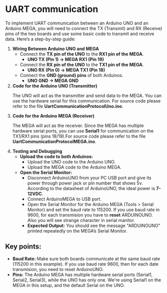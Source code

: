 <h1>UART communication</h1>
<div>
  <p>
    To implement UART communication between an Arduino UNO and an Arduino MEGA, you will need to connect the TX (Transmit) and RX (Receive) pins of the two boards and use some basic code to transmit and receive data. Here’s a step-by-step guide:
    <ol>
      <li>
        <b>Wiring Between Arduino UNO and MEGA</b>
        <ul>
          <li>
            Connect the <b>TX pin of the UNO</b> to the <b>RX1 pin of the MEGA</b>.
            <ul>
              <li><b>UNO TX (Pin 1) → MEGA RX1 (Pin 19)</b></li>
            </ul>
          </li>
        </ul>
        <ul>
          <li>
            Connect the <b>RX pin of the UNO</b> to the <b>TX1 pin of the MEGA</b>.
            <ul>
              <li><b>UNO RX (Pin 0) → MEGA TX1 (Pin 18)</b></li>
            </ul>
          </li>
        </ul>
        <ul>
          <li>
            Connect the <b>GND (ground) pins</b> of both Arduinos.
            <ul>
              <li><b>UNO GND → MEGA GND</b></li>
            </ul>
          </li>
        </ul>
      </li>
      <li>
        <b>Code for the Arduino UNO (Transmitter)</b>
        <p>The UNO will act as the transmitter and send data to the MEGA. You can use the hardware serial for this communication. For source code please refer to the file <b>UartCommunicationProtocolUno.ino</b>.</p>
      </li>
      <li>
        <b>Code for the Arduino MEGA (Receiver)</b>
        <p>The MEGA will act as the receiver. Since the MEGA has multiple hardware serial ports, you can use <b>Serial1</b> for communication on the TX1/RX1 pins (pins 18/19).For source code please refer to the file <b>UartCommunicationProtocolMEGA.ino</b>.</p>
      </li>
      <li>
        <b>Testing and Debugging</b>
        <ul>
          <li>
            <b>Upload the code to both Arduinos:</b>
            <ul>
              <li>Upload the UNO code to the Arduino UNO.</li>
              <li>Upload the MEGA code to the Arduino MEGA.</li>
            </ul>
          </li>
          <li>
            <b>Open the Serial Monitor:</b>
            <ul>
              <li>Disconnect ArduinoUNO from your PC USB port and give its power through power jack or pin number that shows 5v. According to the datasheet of ArduinoUNO, the ideal power is <b>7-12VDC</b>. </li>
              <li>Connect ArduinoMEGA to USB port.</li>
              <li>Open the Serial Monitor for the Arduino MEGA (Tools > Serial Monitor) and set the baud rate to 115200. If you use baud rate in 9600, for each transmision you  have to <b>reset</b> ARDUINOUNO. Also you will see strange character in serial manitor.</li>
              <li><b>Expected Output:</b> You should see the message "ARDUINOUNO" printed repeatedly on the MEGA’s Serial Monitor.</li>
            </ul>
          </li>
        </ul>
      </li>
    </ol>
  </p>
  <h2>Key points:</h2>
  <ul>
    <li><b>Baud Rate:</b> Make sure both boards communicate at the same baud rate (115200 in this example). If you use baud rate 9600, then for each date transmision, you need to reset ArduinoUNO.</li>
    <li><b>Pins:</b> The Arduino MEGA has multiple hardware serial ports (Serial1, Serial2, Serial3), while the UNO has only one. We're using Serial1 on the MEGA in this setup, and the default Serial on the UNO.</li>
  </ul>
</div>
